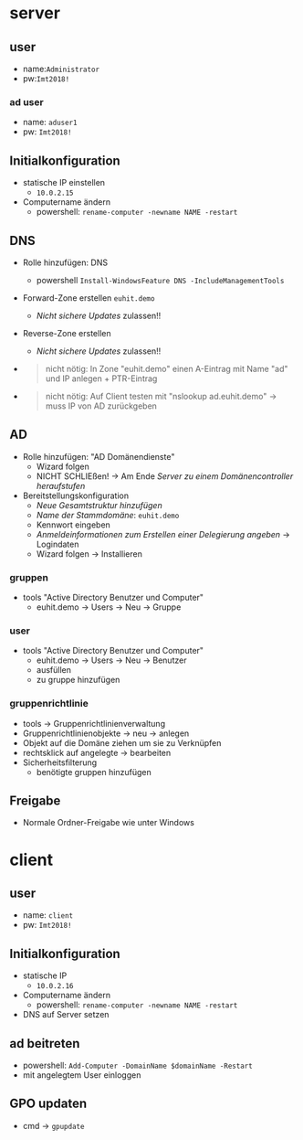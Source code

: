 # server
## user

- name:`Administrator`
- pw:`Imt2018!`

### ad user

- name: `aduser1`
- pw: `Imt2018!`

## Initialkonfiguration
- statische IP einstellen
    - `10.0.2.15`
- Computername ändern
    - powershell: `rename-computer -newname NAME -restart`
## DNS
- Rolle hinzufügen: DNS
    - powershell `Install-WindowsFeature DNS -IncludeManagementTools`
- Forward-Zone erstellen `euhit.demo`
    - _Nicht sichere Updates_ zulassen!!
- Reverse-Zone erstellen    
    - _Nicht sichere Updates_ zulassen!!
    
- > nicht nötig: In Zone "euhit.demo" einen A-Eintrag mit Name "ad" und IP anlegen + PTR-Eintrag
- > nicht nötig:  Auf Client testen mit "nslookup ad.euhit.demo" -> muss IP von AD zurückgeben

## AD
- Rolle hinzufügen: "AD Domänendienste"
    - Wizard folgen
    - NICHT SCHLIEßen! -> Am Ende _Server zu einem Domänencontroller heraufstufen_
- Bereitstellungskonfiguration
    - _Neue Gesamtstruktur hinzufügen_
    - _Name der Stammdomäne_: `euhit.demo`
    - Kennwort eingeben
    - _Anmeldeinformationen zum Erstellen einer Delegierung angeben_ -> Logindaten
    - Wizard folgen -> Installieren

### gruppen
- tools "Active Directory Benutzer und Computer"
    - euhit.demo -> Users -> Neu -> Gruppe
### user
- tools "Active Directory Benutzer und Computer"
    - euhit.demo -> Users -> Neu -> Benutzer
    - ausfüllen
    - zu gruppe hinzufügen


### gruppenrichtlinie
- tools -> Gruppenrichtlinienverwaltung
- Gruppenrichtlinienobjekte -> neu -> anlegen
- Objekt auf die Domäne ziehen um sie zu Verknüpfen
- rechtsklick auf angelegte -> bearbeiten
- Sicherheitsfilterung
    - benötigte gruppen hinzufügen

## Freigabe
- Normale Ordner-Freigabe wie unter Windows

# client
## user

- name: `client`
- pw: `Imt2018!`

## Initialkonfiguration

- statische IP
    - `10.0.2.16`
- Computername ändern
    - powershell: `rename-computer -newname NAME -restart`
- DNS auf Server setzen

## ad beitreten
- powershell: `Add-Computer -DomainName $domainName -Restart`
- mit angelegtem User einloggen
## GPO updaten
- cmd -> `gpupdate`